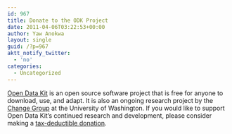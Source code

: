 ```yaml
---
id: 967
title: Donate to the ODK Project
date: 2011-04-06T03:22:53+00:00
author: Yaw Anokwa
layout: single
guid: /?p=967
aktt_notify_twitter:
  - 'no'
categories:
  - Uncategorized
---
```

[Open Data Kit](http://opendatakit.org) is an open source software project that is free for anyone to download, use, and adapt. It is also an ongoing research project by the [Change Group](http://change.washington.edu) at the University of Washington. If you would like to support Open Data Kit&#8217;s continued research and development, please consider making a [tax-deductible donation](https://www.washington.edu/giving/make-a-gift?source_typ=3&source=CSEODK).
